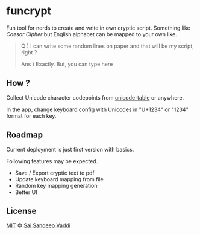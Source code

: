 # funcrypt

Fun tool for nerds to create and write in own cryptic script. Something like _Caesar Cipher_ but English alphabet can be mapped to your own like.

> Q ) I can write some random lines on paper and that will be my script, right ?
>
> Ans ) Exactly. But, you can type here

## How ?

Collect Unicode character codepoints from [unicode-table](https://unicode-table.com/) or anywhere.

In the app, change keyboard config with Unicodes in "U+1234" or "1234" format for each key.

## Roadmap

Current deployment is just first version with basics.

Following features may be expected.

* Save / Export cryptic text to pdf
* Update keyboard mapping from file
* Random key mapping generation
* Better UI

## License

[MIT](/LICENSE) &copy; [Sai Sandeep Vaddi](https://github.com/saisandeepvaddi)
